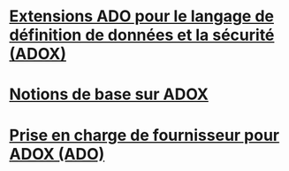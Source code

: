 # [Extensions ADO pour le langage de définition de données et la sécurité (ADOX)](ado-extensions-for-data-definition-language-and-security-adox.md)
# [Notions de base sur ADOX](adox-fundamentals.md)
# [Prise en charge de fournisseur pour ADOX (ADO)](provider-support-for-adox-ado.md)
